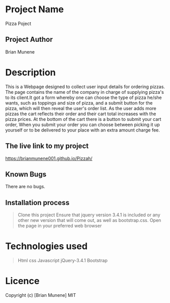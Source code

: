 # Project Name
Pizza Poject

## Project Author
Brian Munene

# Description
This is a Webpage designed to collect user input details for ordering pizzas. The page contains the name of the company in charge of supplying pizza's to its client.It got a form whereby one can choose the type of pizza he/she wants, such as toppings and size of pizza, and a submit button for the pizza, which will then reveal the user's order list. As the user adds more pizzas the cart reflects their order and their cart total increases with the pizza prices. At the bottom of the cart there is a button to submit your cart order,  When you submit your order you can choose between picking it  up yourself or to be delivered to your place with an extra amount charge fee.
  
  ## The live link to my project
  https://brianmunene001.github.io/Pizzah/

  ## Known Bugs
  There are no bugs.

  ## Installation process
  >Clone this project
  >Ensure that jquery version 3.4.1 is included or any other new version that will come out, as well as bootstrap.css.
  >Open the page in your preferred web browser

  # Technologies used
  >Html
  >css
  >Javascript
  >jQuery-3.4.1
  >Bootstrap
# Licence
Copyright (c) [Brian Munene] MIT